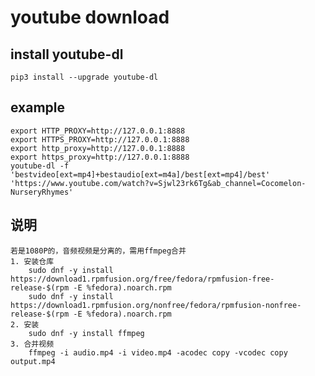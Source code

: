 # youtube download


## install youtube-dl

    pip3 install --upgrade youtube-dl


## example

    export HTTP_PROXY=http://127.0.0.1:8888
    export HTTPS_PROXY=http://127.0.0.1:8888
    export http_proxy=http://127.0.0.1:8888
    export https_proxy=http://127.0.0.1:8888
    youtube-dl -f 'bestvideo[ext=mp4]+bestaudio[ext=m4a]/best[ext=mp4]/best' 'https://www.youtube.com/watch?v=Sjwl23rk6Tg&ab_channel=Cocomelon-NurseryRhymes'

## 说明

    若是1080P的，音频视频是分离的，需用ffmpeg合并
    1. 安装仓库
        sudo dnf -y install https://download1.rpmfusion.org/free/fedora/rpmfusion-free-release-$(rpm -E %fedora).noarch.rpm
        sudo dnf -y install https://download1.rpmfusion.org/nonfree/fedora/rpmfusion-nonfree-release-$(rpm -E %fedora).noarch.rpm
    2. 安装
        sudo dnf -y install ffmpeg
    3. 合并视频
        ffmpeg -i audio.mp4 -i video.mp4 -acodec copy -vcodec copy output.mp4
